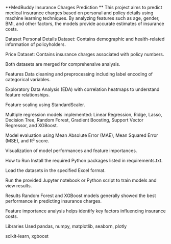 **MedBuddy Insurance Charges Prediction
**
This project aims to predict medical insurance charges based on personal and policy details using machine learning techniques. By analyzing features such as age, gender, BMI, and other factors, the models provide accurate estimates of insurance costs.

Dataset
Personal Details Dataset: Contains demographic and health-related information of policyholders.

Price Dataset: Contains insurance charges associated with policy numbers.

Both datasets are merged for comprehensive analysis.

Features
Data cleaning and preprocessing including label encoding of categorical variables.

Exploratory Data Analysis (EDA) with correlation heatmaps to understand feature relationships.

Feature scaling using StandardScaler.

Multiple regression models implemented: Linear Regression, Ridge, Lasso, Decision Tree, Random Forest, Gradient Boosting, Support Vector Regressor, and XGBoost.

Model evaluation using Mean Absolute Error (MAE), Mean Squared Error (MSE), and R² score.

Visualization of model performances and feature importances.

How to Run
Install the required Python packages listed in requirements.txt.

Load the datasets in the specified Excel format.

Run the provided Jupyter notebook or Python script to train models and view results.

Results
Random Forest and XGBoost models generally showed the best performance in predicting insurance charges.

Feature importance analysis helps identify key factors influencing insurance costs.

Libraries Used
pandas, numpy, matplotlib, seaborn, plotly

scikit-learn, xgboost
